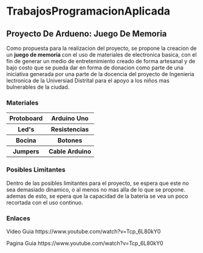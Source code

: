 # TrabajosProgramacionAplicada
<h2>Proyecto De Ardueno: Juego De Memoria </h2>
Como propuesta para la realizacion del proyecto, se propone la creacion de un <b> juego de memoria </b> con el uso de materiales de electronica basica, con el fin de generar un medio de entretenimiento creado de forma artesanal y de bajo costo que se pueda dar en forma de donacion como parte de una iniciativa generada por una parte de la docencia del proyecto de Ingenieria lectronica de la Universiad Distrital para el apoyo a los niños mas bulnerables de la ciudad.
<h3>Materiales</h3>
<table>
  <tr><th>Protoboard</th><th>Arduino Uno</th></tr>  
  <tr><th>Led's</th><th>Resistencias</th></tr>
  <tr><th>Bocina</th><th>Botones</th></tr>
  <tr><th>Jumpers</th><th>Cable Arduino</th></tr>
</table>
<h3>Posibles Limitantes</h3>
Dentro de las posibles limitantes para el proyecto, se espera que este no sea demasiado dinamico, o al menos no mas alla de lo que se propone. ademas de esto, se epera que la capacidad de la bateria se vea un poco recortada con el uso continuo.
<h3>Enlaces</h3>
Video Guia <a>https://www.youtube.com/watch?v=Tcp_6L80kY0</a></p>
Pagina Guia <a>https://www.youtube.com/watch?v=Tcp_6L80kY0</a>
